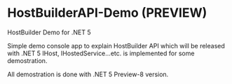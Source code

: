 # HostBuilderAPI-Demo (PREVIEW)
HostBuilder Demo for .NET 5

Simple demo console app to explain HostBuilder API which will be released with .NET 5
IHost, IHostedService...etc. is implemented for some demostration.

All demostration is done with .NET 5 Preview-8 version. 



